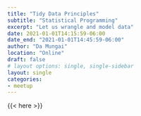 ```yaml
---
title: "Tidy Data Principles"
subtitle: "Statistical Programming"
excerpt: "Let us wrangle and model data"
date: 2021-01-01T14:15:59-06:00
date_end: "2021-01-01T14:45:59-06:00"
author: "Da Mungai"
location: "Online"
draft: false
# layout options: single, single-sidebar
layout: single
categories:
- meetup
---
```


{{< here >}}
